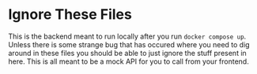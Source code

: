 # Ignore These Files
This is the backend meant to run locally after you run `docker compose up`. Unless there is some strange bug that has occured where you need to dig around in these files you should be able to just ignore the stuff present in here. This is all meant to be a mock API for you to call from your frontend.

